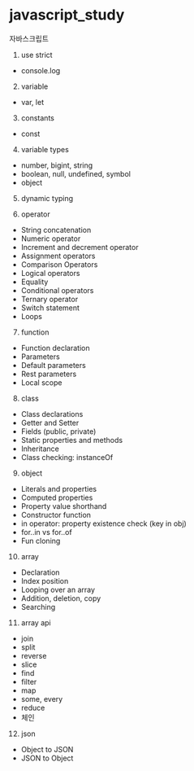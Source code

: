 # javascript_study

자바스크립트

1. use strict

- console.log

2. variable

- var, let

3. constants

- const

4. variable types

- number, bigint, string
- boolean, null, undefined, symbol
- object

5. dynamic typing

6. operator

- String concatenation
- Numeric operator
- Increment and decrement operator
- Assignment operators
- Comparison Operators
- Logical operators
- Equality
- Conditional operators
- Ternary operator
- Switch statement
- Loops

7. function

- Function declaration
- Parameters
- Default parameters
- Rest parameters
- Local scope

8. class

- Class declarations
- Getter and Setter
- Fields (public, private)
- Static properties and methods
- Inheritance
- Class checking: instanceOf

9. object

- Literals and properties
- Computed properties
- Property value shorthand
- Constructor function
- in operator: property existence check (key in obj)
- for..in vs for..of
- Fun cloning

10. array

- Declaration
- Index position
- Looping over an array
- Addition, deletion, copy
- Searching

11. array api

- join
- split
- reverse
- slice
- find
- filter
- map
- some, every
- reduce
- 체인

12. json

- Object to JSON
- JSON to Object
